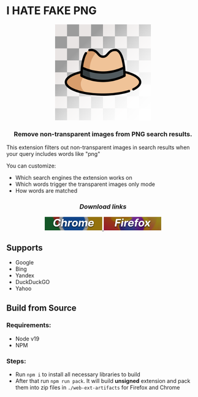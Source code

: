 # I HATE FAKE PNG
<p align="center">
  <img width="250" height="250" src="https://raw.githubusercontent.com/DareFox/IHATEFAKEPNG/main/png.png">
</p>
<h3 align="center">Remove non-transparent images from PNG search results.</h3>

This extension filters out non-transparent images in search results when your query includes words like "png"

You can customize:
- Which search engines the extension works on
- Which words trigger the transparent images only mode
- How words are matched

<h3 align="center"><b><i>Download links</i></b></h3>
<p align="center">
  <a href="https://chrome.google.com/webstore/detail/bmlibfnhnjgaonppkdpiehnlpeeaidnp"><img  width="150" Src="https://raw.githubusercontent.com/DareFox/IHATEFAKEPNG/main/.github/Chrome.png"> </a> <a href="https://addons.mozilla.org/en-US/firefox/addon/i-hate-fake-png/"><img width="150" Src="https://raw.githubusercontent.com/DareFox/IHATEFAKEPNG/main/.github/Firefox.png"></a>
</p>

## Supports
- Google
- Bing
- Yandex
- DuckDuckGO
- Yahoo

## Build from Source
### Requirements:
- Node v19
- NPM

### Steps:
- Run `npm i` to install all necessary libraries to build
- After that run `npm run pack`. It will build **unsigned** extension and pack them into zip files in `./web-ext-artifacts` for Firefox and Chrome
